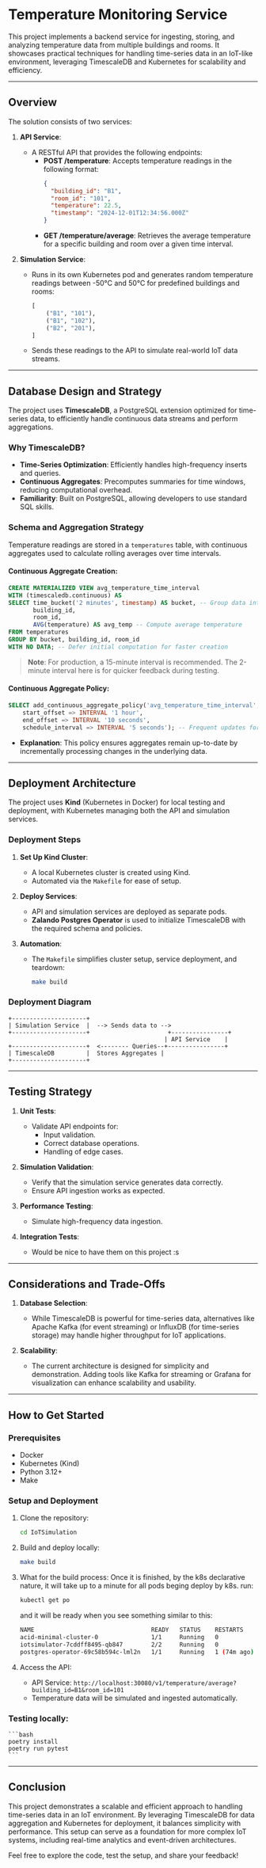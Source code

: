 # Temperature Monitoring Service

This project implements a backend service for ingesting, storing, and analyzing temperature data from multiple buildings and rooms. It showcases practical techniques for handling time-series data in an IoT-like environment, leveraging TimescaleDB and Kubernetes for scalability and efficiency.

---

## Overview

The solution consists of two services:

1. **API Service**:
   - A RESTful API that provides the following endpoints:
     - **POST /temperature**: Accepts temperature readings in the following format:
       ```json
       {
         "building_id": "B1",
         "room_id": "101",
         "temperature": 22.5,
         "timestamp": "2024-12-01T12:34:56.000Z"
       }
       ```
     - **GET /temperature/average**: Retrieves the average temperature for a specific building and room over a given time interval.

2. **Simulation Service**:
   - Runs in its own Kubernetes pod and generates random temperature readings between -50°C and 50°C for predefined buildings and rooms:
     ```python
     [
         ("B1", "101"),
         ("B1", "102"),
         ("B2", "201"),
     ]
     ```
   - Sends these readings to the API to simulate real-world IoT data streams.

---

## Database Design and Strategy

The project uses **TimescaleDB**, a PostgreSQL extension optimized for time-series data, to efficiently handle continuous data streams and perform aggregations.

### Why TimescaleDB?

- **Time-Series Optimization**: Efficiently handles high-frequency inserts and queries.
- **Continuous Aggregates**: Precomputes summaries for time windows, reducing computational overhead.
- **Familiarity**: Built on PostgreSQL, allowing developers to use standard SQL skills.

### Schema and Aggregation Strategy

Temperature readings are stored in a `temperatures` table, with continuous aggregates used to calculate rolling averages over time intervals.

#### Continuous Aggregate Creation:
```sql
CREATE MATERIALIZED VIEW avg_temperature_time_interval
WITH (timescaledb.continuous) AS
SELECT time_bucket('2 minutes', timestamp) AS bucket, -- Group data into 2-minute intervals
       building_id,
       room_id,
       AVG(temperature) AS avg_temp -- Compute average temperature
FROM temperatures
GROUP BY bucket, building_id, room_id
WITH NO DATA; -- Defer initial computation for faster creation
```

> **Note**: For production, a 15-minute interval is recommended. The 2-minute interval here is for quicker feedback during testing.

#### Continuous Aggregate Policy:
```sql
SELECT add_continuous_aggregate_policy('avg_temperature_time_interval',
    start_offset => INTERVAL '1 hour',
    end_offset => INTERVAL '10 seconds',
    schedule_interval => INTERVAL '5 seconds'); -- Frequent updates for demonstration
```

- **Explanation**: This policy ensures aggregates remain up-to-date by incrementally processing changes in the underlying data.

---

## Deployment Architecture

The project uses **Kind** (Kubernetes in Docker) for local testing and deployment, with Kubernetes managing both the API and simulation services.

### Deployment Steps

1. **Set Up Kind Cluster**:
   - A local Kubernetes cluster is created using Kind.
   - Automated via the `Makefile` for ease of setup.

2. **Deploy Services**:
   - API and simulation services are deployed as separate pods.
   - **Zalando Postgres Operator** is used to initialize TimescaleDB with the required schema and policies.

3. **Automation**:
   - The `Makefile` simplifies cluster setup, service deployment, and teardown:
     ```bash
     make build
     ```

### Deployment Diagram

```plaintext
+---------------------+
| Simulation Service  |  --> Sends data to -->
+---------------------+                      +----------------+
                                            | API Service    |
+---------------------+  <-------- Queries--+----------------+
| TimescaleDB         |  Stores Aggregates |
+---------------------+
```

---

## Testing Strategy

1. **Unit Tests**:
   - Validate API endpoints for:
     - Input validation.
     - Correct database operations.
     - Handling of edge cases.

2. **Simulation Validation**:
   - Verify that the simulation service generates data correctly.
   - Ensure API ingestion works as expected.

3. **Performance Testing**:
   - Simulate high-frequency data ingestion.

4. **Integration Tests**:
   - Would be nice to have them on this project :s

---

## Considerations and Trade-Offs

1. **Database Selection**:
   - While TimescaleDB is powerful for time-series data, alternatives like Apache Kafka (for event streaming) or InfluxDB (for time-series storage) may handle higher throughput for IoT applications.

2. **Scalability**:
   - The current architecture is designed for simplicity and demonstration. Adding tools like Kafka for streaming or Grafana for visualization can enhance scalability and usability.

---

## How to Get Started

### Prerequisites
- Docker
- Kubernetes (Kind)
- Python 3.12+
- Make

### Setup and Deployment

1. Clone the repository:
   ```bash
   cd IoTSimulation
   ```

2. Build and deploy locally:
   ```bash
   make build
   ```

3. What for the build process:
    Once it is finished, by the k8s declarative nature, it will take up to a minute for all pods beging deploy by k8s.
    run:

    ```bash
    kubectl get po
    ```
    and it will be ready when you see something similar to this:
    ```bash
    NAME                                 READY   STATUS    RESTARTS      AGE
    acid-minimal-cluster-0               1/1     Running   0             74m
    iotsimulator-7cddff8495-qb847        2/2     Running   0             74m
    postgres-operator-69c58b594c-lml2n   1/1     Running   1 (74m ago)   75m
    ```

4. Access the API:
   - API Service: `http://localhost:30080/v1/temperature/average?building_id=B1&room_id=101`
   - Temperature data will be simulated and ingested automatically.


### Testing locally:

    ```bash
    poetry install
    poetry run pytest
    ```

---

## Conclusion

This project demonstrates a scalable and efficient approach to handling time-series data in an IoT environment. By leveraging TimescaleDB for data aggregation and Kubernetes for deployment, it balances simplicity with performance. This setup can serve as a foundation for more complex IoT systems, including real-time analytics and event-driven architectures.

Feel free to explore the code, test the setup, and share your feedback!